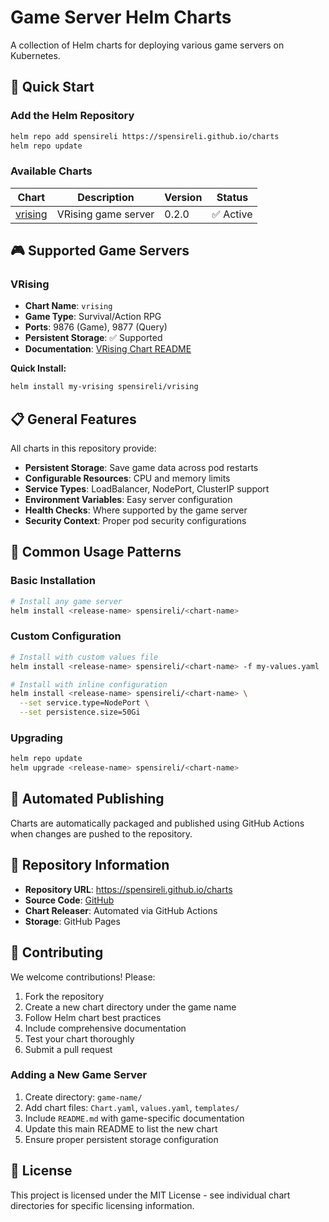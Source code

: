 # Game Server Helm Charts

A collection of Helm charts for deploying various game servers on Kubernetes.

## 🚀 Quick Start

### Add the Helm Repository

```bash
helm repo add spensireli https://spensireli.github.io/charts
helm repo update
```

### Available Charts

| Chart | Description | Version | Status |
|-------|-------------|---------|--------|
| [vrising](./vrising/) | VRising game server | 0.2.0 | ✅ Active |

## 🎮 Supported Game Servers

### VRising
- **Chart Name**: `vrising`
- **Game Type**: Survival/Action RPG
- **Ports**: 9876 (Game), 9877 (Query)
- **Persistent Storage**: ✅ Supported
- **Documentation**: [VRising Chart README](./vrising/README.md)

**Quick Install:**
```bash
helm install my-vrising spensireli/vrising
```

## 📋 General Features

All charts in this repository provide:

- **Persistent Storage**: Save game data across pod restarts
- **Configurable Resources**: CPU and memory limits
- **Service Types**: LoadBalancer, NodePort, ClusterIP support
- **Environment Variables**: Easy server configuration
- **Health Checks**: Where supported by the game server
- **Security Context**: Proper pod security configurations

## 🔧 Common Usage Patterns

### Basic Installation
```bash
# Install any game server
helm install <release-name> spensireli/<chart-name>
```

### Custom Configuration
```bash
# Install with custom values file
helm install <release-name> spensireli/<chart-name> -f my-values.yaml

# Install with inline configuration
helm install <release-name> spensireli/<chart-name> \
  --set service.type=NodePort \
  --set persistence.size=50Gi
```

### Upgrading
```bash
helm repo update
helm upgrade <release-name> spensireli/<chart-name>
```

## 🚀 Automated Publishing

Charts are automatically packaged and published using GitHub Actions when changes are pushed to the repository.

## 📖 Repository Information

- **Repository URL**: https://spensireli.github.io/charts
- **Source Code**: [GitHub](https://github.com/spensireli/charts)
- **Chart Releaser**: Automated via GitHub Actions
- **Storage**: GitHub Pages

## 🤝 Contributing

We welcome contributions! Please:

1. Fork the repository
2. Create a new chart directory under the game name
3. Follow Helm chart best practices
4. Include comprehensive documentation
5. Test your chart thoroughly
6. Submit a pull request

### Adding a New Game Server

1. Create directory: `game-name/`
2. Add chart files: `Chart.yaml`, `values.yaml`, `templates/`
3. Include `README.md` with game-specific documentation
4. Update this main README to list the new chart
5. Ensure proper persistent storage configuration

## 📝 License

This project is licensed under the MIT License - see individual chart directories for specific licensing information.
